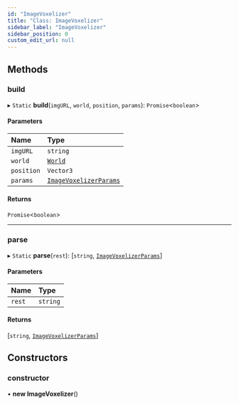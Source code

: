 ```yaml
---
id: "ImageVoxelizer"
title: "Class: ImageVoxelizer"
sidebar_label: "ImageVoxelizer"
sidebar_position: 0
custom_edit_url: null
---
```


## Methods

### build

▸ `Static` **build**(`imgURL`, `world`, `position`, `params`): `Promise`<`boolean`\>

#### Parameters

| Name | Type |
| :------ | :------ |
| `imgURL` | `string` |
| `world` | [`World`](World.md) |
| `position` | `Vector3` |
| `params` | [`ImageVoxelizerParams`](../modules.md#imagevoxelizerparams-14) |

#### Returns

`Promise`<`boolean`\>

___

### parse

▸ `Static` **parse**(`rest`): [`string`, [`ImageVoxelizerParams`](../modules.md#imagevoxelizerparams-14)]

#### Parameters

| Name | Type |
| :------ | :------ |
| `rest` | `string` |

#### Returns

[`string`, [`ImageVoxelizerParams`](../modules.md#imagevoxelizerparams-14)]

## Constructors

### constructor

• **new ImageVoxelizer**()
